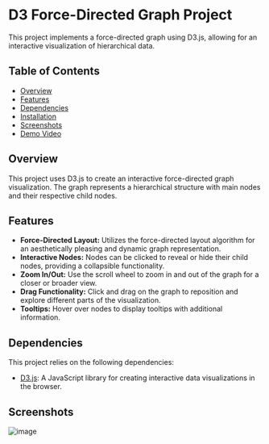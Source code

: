 # D3 Force-Directed Graph Project

This project implements a force-directed graph using D3.js, allowing for an interactive visualization of hierarchical data.

## Table of Contents

- [Overview](#overview)
- [Features](#features)
- [Dependencies](#dependencies)
- [Installation](#installation)
- [Screenshots](#screenshots)
- [Demo Video](#demo-video)

## Overview

This project uses D3.js to create an interactive force-directed graph visualization. The graph represents a hierarchical structure with main nodes and their respective child nodes.

## Features

- **Force-Directed Layout:** Utilizes the force-directed layout algorithm for an aesthetically pleasing and dynamic graph representation.
- **Interactive Nodes:** Nodes can be clicked to reveal or hide their child nodes, providing a collapsible functionality.
- **Zoom In/Out:** Use the scroll wheel to zoom in and out of the graph for a closer or broader view.
- **Drag Functionality:** Click and drag on the graph to reposition and explore different parts of the visualization.
- **Tooltips:** Hover over nodes to display tooltips with additional information.

## Dependencies

This project relies on the following dependencies:

- [D3.js](https://d3js.org/): A JavaScript library for creating interactive data visualizations in the browser.

## Screenshots
![image](https://github.com/abdulmajeed33/d3-force-network-visualization/assets/99089185/ecf356dc-2b54-40cd-bf91-6eade7e80731)





